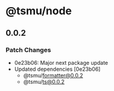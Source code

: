 # @tsmu/node

## 0.0.2

### Patch Changes

- 0e23b06: Major next package update
- Updated dependencies [0e23b06]
  - @tsmu/formatter@0.0.2
  - @tsmu/ts@0.0.2
